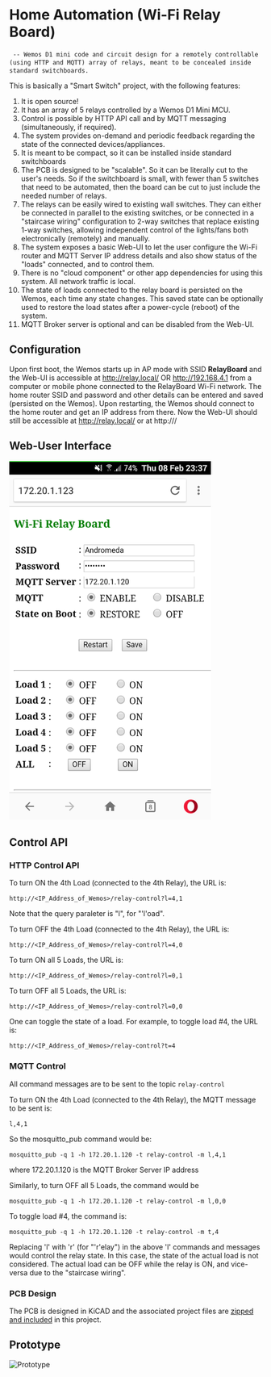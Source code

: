 # Home Automation (Wi-Fi Relay Board)
     -- Wemos D1 mini code and circuit design for a remotely controllable (using HTTP and MQTT) array of relays, meant to be concealed inside standard switchboards.

This is basically a "Smart Switch" project, with the following features:

1. It is open source!
2. It has an array of 5 relays controlled by a Wemos D1 Mini MCU.
3. Control is possible by HTTP API call and by MQTT messaging (simultaneously, if required).
4. The system provides on-demand and periodic feedback regarding the state of the connected devices/appliances.
5. It is meant to be compact, so it can be installed inside standard switchboards
6. The PCB is designed to be "scalable". So it can be literally cut to the user's needs. So if the switchboard is small, with fewer than 5 switches that need to be automated, then the board can be cut to just include the needed number of relays.
7. The relays can be easily wired to existing wall switches. They can either be connected in parallel to the existing switches, or be connected in a "staircase wiring" configuration to 2-way switches that replace existing 1-way switches, allowing independent control of the lights/fans both electronically (remotely) and manually.
8. The system exposes a basic Web-UI to let the user configure the Wi-Fi router and MQTT Server IP address details and also show status of the "loads" connected, and to control them.
9. There is no "cloud component" or other app dependencies for using this system. All network traffic is local.
10. The state of loads connected to the relay board is persisted on the Wemos, each time any state changes. This saved state can be optionally used to restore the load states after a power-cycle (reboot) of the system.
11. MQTT Broker server is optional and can be disabled from the Web-UI.


## Configuration
Upon first boot, the Wemos starts up in AP mode with SSID **RelayBoard** and the Web-UI is accessible at http://relay.local/ OR http://192.168.4.1 from a computer or mobile phone connected to the RelayBoard Wi-Fi network. The home router SSID and password and other details can be entered and saved (persisted on the Wemos). Upon restarting, the Wemos should connect to the home router and get an IP address from there. Now the Web-UI should still be accessible at http://relay.local/  or at http://<whatever IP address the Wemos got from the router>/


## Web-User Interface

<img src="https://github.com/ajithvasudevan/HomeAutomation/raw/master/HomeAutomation%20-%20UI.png" alt="Drawing" width="400px"/>




## Control API

### HTTP Control API

To turn ON the 4th Load (connected to the 4th Relay), the URL is:
```
http://<IP_Address_of_Wemos>/relay-control?l=4,1
```
Note that the query paraleter is "l", for "'l'oad".

To turn OFF the 4th Load (connected to the 4th Relay), the URL is:
```
http://<IP_Address_of_Wemos>/relay-control?l=4,0
```
To turn ON all 5 Loads, the URL is:
```
http://<IP_Address_of_Wemos>/relay-control?l=0,1
```
To turn OFF all 5 Loads, the URL is:
```
http://<IP_Address_of_Wemos>/relay-control?l=0,0
```

One can toggle the state of a load. For example, to toggle load #4, the URL is:
```
http://<IP_Address_of_Wemos>/relay-control?t=4
```


### MQTT Control

All command messages are to be sent to the topic ```relay-control```

To turn ON the 4th Load (connected to the 4th Relay), the MQTT message to be sent is:
```
l,4,1
```
So the mosquitto_pub command would be:
```
mosquitto_pub -q 1 -h 172.20.1.120 -t relay-control -m l,4,1
```
where 172.20.1.120 is the MQTT Broker Server IP address

Similarly, to turn OFF all 5 Loads, the command would be
```
mosquitto_pub -q 1 -h 172.20.1.120 -t relay-control -m l,0,0
```

To toggle load #4, the command is:
```
mosquitto_pub -q 1 -h 172.20.1.120 -t relay-control -m t,4
```


Replacing 'l' with 'r' (for "'r'elay") in the above 'l' commands and messages would control the relay state. In this case, the state of the actual load is not considered. The actual load can be OFF while the relay is ON, and vice-versa due to the "staircase wiring".


### PCB Design
The PCB is designed in KiCAD and the associated project files are [zipped and included](https://github.com/ajithvasudevan/HomeAutomation/raw/master/HA_KiCAD%20-%20PCB%20Design%20and%20Schematic.zip) in this project.



## Prototype

![Prototype](https://github.com/ajithvasudevan/HomeAutomation/raw/master/HomeAutomation%20-%20Prototype.jpg)

